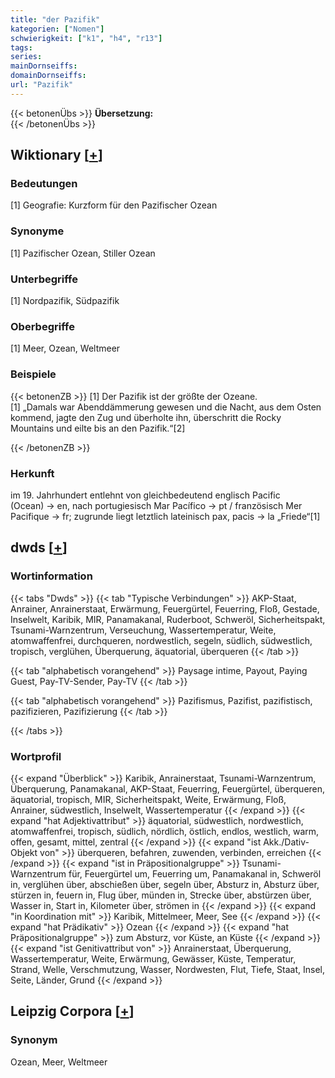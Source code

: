 ```yaml
---
title: "der Pazifik"
kategorien: ["Nomen"]
schwierigkeit: ["k1", "h4", "r13"]
tags:
series:
mainDornseiffs:
domainDornseiffs:
url: "Pazifik"
---
```


{{< betonenÜbs >}}
**Übersetzung:**  
{{< /betonenÜbs >}}

## Wiktionary [[+](https://de.wiktionary.org/wiki/Pazifik)]

### Bedeutungen
[1] Geografie: Kurzform für den Pazifischer Ozean  

### Synonyme
[1] Pazifischer Ozean, Stiller Ozean  

### Unterbegriffe
[1] Nordpazifik, Südpazifik  

### Oberbegriffe
[1] Meer, Ozean, Weltmeer  

### Beispiele
{{< betonenZB >}}
[1] Der Pazifik ist der größte der Ozeane.  
[1] „Damals war Abenddämmerung gewesen und die Nacht, aus dem Osten kommend, jagte den Zug und überholte ihn, überschritt die Rocky Mountains und eilte bis an den Pazifik.“[2]  

{{< /betonenZB >}}
### Herkunft
im 19. Jahrhundert entlehnt von gleichbedeutend englisch Pacific (Ocean) → en, nach portugiesisch Mar Pacífico → pt / französisch Mer Pacifique → fr; zugrunde liegt letztlich lateinisch pax, pacis → la „Friede“[1]  



## dwds [[+](https://www.dwds.de/wb/Pazifik)]

### Wortinformation
{{< tabs "Dwds" >}}
{{< tab "Typische Verbindungen" >}}
AKP-Staat, Anrainer, Anrainerstaat, Erwärmung, Feuergürtel, Feuerring, Floß, Gestade, Inselwelt, Karibik, MIR, Panamakanal, Ruderboot, Schweröl, Sicherheitspakt, Tsunami-Warnzentrum, Verseuchung, Wassertemperatur, Weite, atomwaffenfrei, durchqueren, nordwestlich, segeln, südlich, südwestlich, tropisch, verglühen, Überquerung, äquatorial, überqueren
{{< /tab >}}

{{< tab "alphabetisch vorangehend" >}}
Paysage intime, Payout, Paying Guest, Pay-TV-Sender, Pay-TV
{{< /tab >}}

{{< tab "alphabetisch vorangehend" >}}
Pazifismus, Pazifist, pazifistisch, pazifizieren, Pazifizierung
{{< /tab >}}

{{< /tabs >}}

### Wortprofil
{{< expand "Überblick" >}} Karibik, Anrainerstaat, Tsunami-Warnzentrum, Überquerung, Panamakanal, AKP-Staat, Feuerring, Feuergürtel, überqueren, äquatorial, tropisch, MIR, Sicherheitspakt, Weite, Erwärmung, Floß, Anrainer, südwestlich, Inselwelt, Wassertemperatur {{< /expand >}}
{{< expand "hat Adjektivattribut" >}} äquatorial, südwestlich, nordwestlich, atomwaffenfrei, tropisch, südlich, nördlich, östlich, endlos, westlich, warm, offen, gesamt, mittel, zentral {{< /expand >}}
{{< expand "ist Akk./Dativ-Objekt von" >}} überqueren, befahren, zuwenden, verbinden, erreichen {{< /expand >}}
{{< expand "ist in Präpositionalgruppe" >}} Tsunami-Warnzentrum für, Feuergürtel um, Feuerring um, Panamakanal in, Schweröl in, verglühen über, abschießen über, segeln über, Absturz in, Absturz über, stürzen in, feuern in, Flug über, münden in, Strecke über, abstürzen über, Wasser in, Start in, Kilometer über, strömen in {{< /expand >}}
{{< expand "in Koordination mit" >}} Karibik, Mittelmeer, Meer, See {{< /expand >}}
{{< expand "hat Prädikativ" >}} Ozean {{< /expand >}}
{{< expand "hat Präpositionalgruppe" >}} zum Absturz, vor Küste, an Küste {{< /expand >}}
{{< expand "ist Genitivattribut von" >}} Anrainerstaat, Überquerung, Wassertemperatur, Weite, Erwärmung, Gewässer, Küste, Temperatur, Strand, Welle, Verschmutzung, Wasser, Nordwesten, Flut, Tiefe, Staat, Insel, Seite, Länder, Grund {{< /expand >}}

## Leipzig Corpora [[+](https://corpora.uni-leipzig.de/en/res?word=Pazifik&corpusId=deu_newscrawl-public_2018)]


### Synonym
Ozean, Meer, Weltmeer

